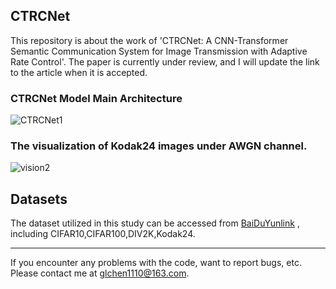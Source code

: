 ## CTRCNet
This repository is about the work of 'CTRCNet: A CNN-Transformer Semantic Communication System for Image Transmission with Adaptive Rate Control'.
The paper is currently under review, and I will update the link to the article when it is accepted.
### CTRCNet Model Main Architecture
![CTRCNet1](https://github.com/user-attachments/assets/ea4176f7-5dc7-4183-a39e-8c4efc0ad530)
### The visualization of Kodak24 images under AWGN channel.
![vision2](https://github.com/user-attachments/assets/f2318ac2-7bcc-4d54-b48c-b79212f184a7)
## Datasets
The dataset utilized in this study can be accessed from [BaiDuYunlink](https://pan.baidu.com/s/1twJMcOEV0Qt8labhtJskzg?pwd=1234 ) , including CIFAR10,CIFAR100,DIV2K,Kodak24.
***
If you encounter any problems with the code, want to report bugs, etc.
Please contact me at glchen1110@163.com.

